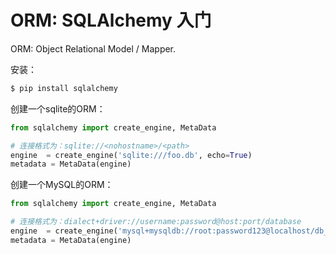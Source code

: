 # ORM: SQLAlchemy 入门

ORM: Object Relational Model / Mapper.

安装：
```sh
$ pip install sqlalchemy
```

创建一个sqlite的ORM：
```py
from sqlalchemy import create_engine, MetaData

# 连接格式为：sqlite://<nohostname>/<path>
engine  = create_engine('sqlite:///foo.db', echo=True)
metadata = MetaData(engine)
```


创建一个MySQL的ORM：
```py
from sqlalchemy import create_engine, MetaData

# 连接格式为：dialect+driver://username:password@host:port/database
engine  = create_engine('mysql+mysqldb://root:password123@localhost/db_test_01', echo=True)
metadata = MetaData(engine)
```
